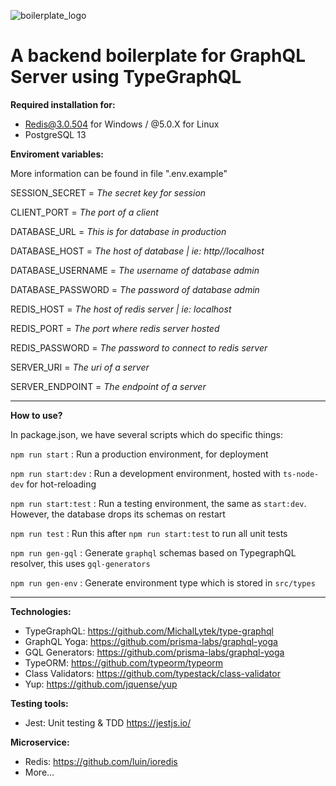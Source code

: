 ![boilerplate_logo](https://user-images.githubusercontent.com/56880684/110272816-a95f9880-7ffd-11eb-88fe-d0c397cbba45.png)

# A backend boilerplate for GraphQL Server using TypeGraphQL 

**Required installation for:**

- Redis@3.0.504 for Windows / @5.0.X for Linux
- PostgreSQL 13

**Enviroment variables:**

More information can be found in file ".env.example"

SESSION_SECRET = *The secret key for session*
  
CLIENT_PORT = *The port of a client*
  
DATABASE_URL = *This is for database in production*
  
DATABASE_HOST = *The host of database | ie: http//localhost*

DATABASE_USERNAME = *The username of database admin*
  
DATABASE_PASSWORD = *The password of database admin*
  
REDIS_HOST = *The host of redis server | ie: localhost*

REDIS_PORT = *The port where redis server hosted*
  
REDIS_PASSWORD = *The password to connect to redis server*

SERVER_URI = *The uri of a server*
  
SERVER_ENDPOINT = *The endpoint of a server*

____________________________

**How to use?**

In package.json, we have several scripts which do specific things: 

`npm run start` : Run a production environment, for deployment

`npm run start:dev` : Run a development environment, hosted with `ts-node-dev` for hot-reloading

`npm run start:test` : Run a testing environment, the same as `start:dev`. However, the database drops its schemas on restart

`npm run test` : Run this after `npm run start:test` to run all unit tests

`npm run gen-gql` : Generate `graphql` schemas based on TypegraphQL resolver, this uses `gql-generators`

`npm run gen-env` : Generate environment type which is stored in `src/types`

__________________________

**Technologies:**

- TypeGraphQL: https://github.com/MichalLytek/type-graphql
- GraphQL Yoga: https://github.com/prisma-labs/graphql-yoga
- GQL Generators: https://github.com/prisma-labs/graphql-yoga
- TypeORM: https://github.com/typeorm/typeorm
- Class Validators: https://github.com/typestack/class-validator
- Yup: https://github.com/jquense/yup

**Testing tools:**

- Jest: Unit testing & TDD https://jestjs.io/

**Microservice:**

- Redis: https://github.com/luin/ioredis
- More...

